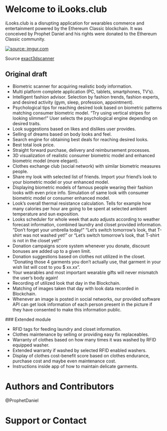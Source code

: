 # Welcome to iLooks.club
iLooks.club is a disrupting application for wearables commerce and entertainment powered by the Ethereum Classic blockchain. It was conceived by Prophet Daniel and his rights were donated to the Ethereum Classic community.

<a href="http://imgur.com/O0MSa8H"><img src="http://i.imgur.com/O0MSa8H.jpg" title="source: imgur.com" /></a>

Source [exact3dscanner](http://exact3dscanner.com/full-3d-body-scanning/)

## Original draft

<ul>
<li>Biometric scanner for acquiring realistic body information.</li>
<li>Multi platform complete application (PC, tablets, smartphones, TV’s).</li>
<li>Intelligent fashion advisor. Selection by fashion trends, fashion experts, and desired activity (gym, sleep, profession, appointment).</li>
<li>Psychological tips for reaching desired look based on biometric patterns matching consumer biometric model. “Try using vertical stripes for looking slimmer!” User selects the psychological engine depending on desired traits.</li>
<li>Look suggestions based on likes and dislikes user provides.</li>
<li>Selling of dreams based on body looks and feel.</li>
<li>Search engine for obtaining best deals for reaching desired looks.</li>
<li>Best total look price.</li>
<li>Straight forward purchase, delivery and reimbursement processes.</li>
<li>3D visualization of realistic consumer biometric model and enhanced biometric model (more elegant).</li>
<li>Clothes exchange club (social network) with similar biometric measures people.</li>
<li>Share my look with selected list of friends. Import your friend’s look to your biometric model or your enhanced model.</li>
<li>Displaying biometric models of famous people wearing their fashion looks with even price info. Simulation of same look with consumer biometric model or consumer enhanced model.</li>
<li>Look’s overall thermal resistance calculation. Tells for example how many calories per hour are going to be spent at selected ambient temperature and sun exposition.</li>
<li>Looks scheduler for whole week that auto adjusts according to weather forecast information, combined laundry and closet provided information. ”Don’t forget your umbrella today!” “Let’s switch tomorrow’s look, that T-shirt was not washed yet!” or “Let’s switch tomorrow’s look, that T-shirt is not in the closet yet!”</li>
<li>Donation campaigns score system whenever you donate, discount bonuses are added up to a given limit.</li>
<li>Donation suggestions based on clothes not utilized in the closet. “Donating those 4 garments you don’t actually use, that garment in your wish list will cost to you $ xx.xx”.</li>
<li>Your wearables and most important wearable gifts will never mismatch the user’s body again!</li>
<li>Recording of utilized look that day in the Blockchain.</li>
<li>Matching of images taken that day with look data recorded in Blockchain.</li>
<li>Whenever an image is posted in social networks, our provided software API can get look information of each person present in the picture if they have consented to make this information public.</li> 
</ul>
### Extended module
<ul>
<li>RFID tags for feeding laundry and closet information.</li>
<li>Clothes maintenance by selling or providing easy fix replaceables.</li>
<li>Warranty of clothes based on how many times it was washed by RFID equipped washer.</li>
<li>Extended warranty if washed by selected RFID enabled washers.</li>
<li>Display of clothes cost-benefit score based on clothes endurance, purchase cost and maybe even maintenance cost.</li>
<li>Instructions inside app of how to maintain delicate garments.</li>
</ul>

# Authors and Contributors
@ProphetDaniel

# Support or Contact
